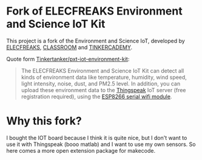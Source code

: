 # Fork of ELECFREAKS Environment and Science IoT Kit

This project is a fork of the Environment and Science IoT, developed by [ELECFREAKS](https://www.elecfreaks.com/), [CLASSROOM](http://www.classroom.com.hk/) and [TINKERCADEMY](https://tinkercademy.com/).

Quote form [Tinkertanker/pxt-iot-environment-kit](https://github.com/Tinkertanker/pxt-iot-environment-kit): 

> The ELECFREAKS Environment and Science IoT Kit can detect all kinds of environment data like temperature, humidity, wind speed, light intensity, noise, dust, and PM2.5 level. In addition, you can upload these environment data to the [Thingspeak](https://thingspeak.com) IoT server (free registration required), using the [ESP8266 serial wifi module](http://www.elecfreaks.com/estore/esp8266-serial-wifi-module.html). 

# Why this fork?
I bought the IOT board because I think it is quite nice, but I don't want to use it with Thingspeak (booo matlab) and I want to use my own sensors. So here comes a more open extension package for makecode. 
